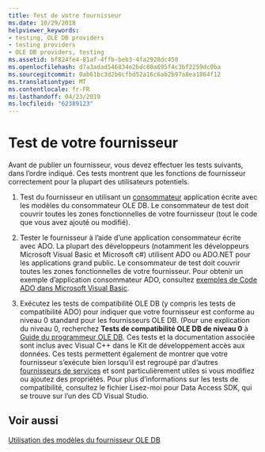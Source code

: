 ```yaml
---
title: Test de votre fournisseur
ms.date: 10/29/2018
helpviewer_keywords:
- testing, OLE DB providers
- testing providers
- OLE DB providers, testing
ms.assetid: bf824fe4-81af-4ffb-beb3-4fa2928dc450
ms.openlocfilehash: d7a3adad546834e2bdc80a695f4c3bf2259dc0ba
ms.sourcegitcommit: 0ab61bc3d2b6cfbd52a16c6ab2b97a8ea1864f12
ms.translationtype: MT
ms.contentlocale: fr-FR
ms.lasthandoff: 04/23/2019
ms.locfileid: "62389123"
---
```

# <a name="testing-your-provider"></a>Test de votre fournisseur

Avant de publier un fournisseur, vous devez effectuer les tests suivants, dans l’ordre indiqué. Ces tests montrent que les fonctions de fournisseur correctement pour la plupart des utilisateurs potentiels.

1. Test du fournisseur en utilisant un [consommateur](../../data/oledb/creating-an-ole-db-consumer.md) application écrite avec les modèles du consommateur OLE DB. Le consommateur de test doit couvrir toutes les zones fonctionnelles de votre fournisseur (tout le code que vous avez ajouté ou modifié).

1. Tester le fournisseur à l’aide d’une application consommateur écrite avec ADO. La plupart des développeurs (notamment les développeurs Microsoft Visual Basic et Microsoft c#) utilisent ADO ou ADO.NET pour les applications grand public. Le consommateur de test doit couvrir toutes les zones fonctionnelles de votre fournisseur. Pour obtenir un exemple d’application consommateur ADO, consultez [exemples de Code ADO dans Microsoft Visual Basic](https://msdn.microsoft.com/library/ms807514.aspx).

1. Exécutez les tests de compatibilité OLE DB (y compris les tests de compatibilité ADO) pour indiquer que votre fournisseur est conforme au niveau 0 standard pour les fournisseurs OLE DB. (Pour une explication du niveau 0, recherchez **Tests de compatibilité OLE DB de niveau 0** à [Guide du programmeur OLE DB](/sql/connect/oledb/ole-db/oledb-driver-for-sql-server-programming). Ces tests et la documentation associée sont inclus avec Visual C++ dans le Kit de développement accès aux données. Ces tests permettent également de montrer que votre fournisseur s’exécute bien lorsqu’il est regroupé par d’autres [fournisseurs de services](../../data/oledb/ole-db-resource-pooling-and-services.md) et sont particulièrement utiles si vous modifiez ou ajoutez des propriétés. Pour plus d’informations sur les tests de compatibilité, consultez le fichier Lisez-moi pour Data Access SDK, qui se trouve sur l’un des CD Visual Studio.

## <a name="see-also"></a>Voir aussi

[Utilisation des modèles du fournisseur OLE DB](../../data/oledb/working-with-ole-db-provider-templates.md)